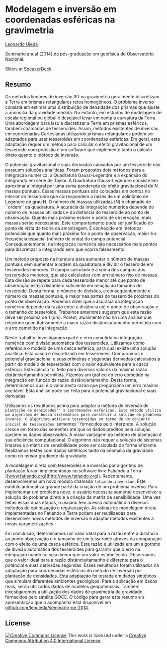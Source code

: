# Modelagem e inversão em coordenadas esféricas na gravimetria

[Leonardo Uieda](http://www.leouieda.com)

Seminário anual (2014) da pós-graduação em geofísica do Observatório Nacional.

Slides at [SpeakerDeck](https://speakerdeck.com/leouieda/modelagem-e-inversao-em-coordenadas-esfericas-na-gravimetria).


## Resumo

Os métodos lineares de inversão 3D na gravimetria
geralmente discretizam a Terra
em prismas retangulares retos homogêneos.
O problema inverso consiste
em estimar uma distribuição de densidade dos prismas
que ajuste a anomalia da gravidade medida.
No entanto,
em estudos de modelagem
de escala regional ou global
é desejável levar em conta
a curvatura da Terra.
Uma abordagem para isso
é discretizar a Terra em prismas esféricos,
também chamados de tesseroides.
Assim,
métodos existentes de inversão
em coordenadas Cartesianas
utilizando prismas retangulares
podem ser adaptados
para usar tesseroides
em coordenadas esféricas.
Em geral,
esta adaptação requer
um método para calcular
o efeito gravitacional de um tesseroide
com precisão
e um software que implemente
tanto o cálculo direto
quanto o método de inversão.

O potencial gravitacional e suas derivadas
causados por um tesseroide
não possuem soluções analíticas.
Foram propostos dois métodos para a integração numérica:
a Quadratura Gauss-Legendre
e a expansão do integrando em série de Taylor.
A Quadratura Gauss-Legendre
consiste em aproximar a integral
por uma soma ponderada
do efeito gravitacional de N massas pontuais.
Essas massas pontuais
são colocadas em pontos
no interior do tesseroide
que correspondem a raízes
de um polinômio de Legendre de grau N.
O número de massas utilizadas (N)
é chamado de ``ordem'' da quadratura.
A acurácia da integração numérica
depende do número de massas utilizadas
e da distância do tesseroide ao ponto de observação.
Quanto mais próximo estiver o ponto de observação,
mais massas serão necessárias.
Este comportamento
pode ser justificado
do ponto de vista da teoria da amostragem.
É conhecido em métodos potenciais
que quanto mais próximo for o ponto de observação,
maior é a frequência espacial (número de onda)
do campo potencial.
Consequentemente,
na integração numérica são necessários
mais pontos para discretizar o integrando
sem que ocorra falseamento.

Um método proposto na literatura
para aumentar o número de massas pontuais
sem aumentar a ordem da quadratura
é dividir o tesseroide em tesseroides menores.
O campo calculado
é a soma dos campos dos tesseroides menores,
que são calculados
com um número fixo de massas.
Esta divisão se repete
para cada tesseroide menor
até que ponto de observação
esteja distante o suficiente
em relação ao tamanho do tesseroide.
Desta forma,
o número de divisões,
e consequentemente o número de massas pontuais,
é maior nas partes do tesseroide
próximas do ponto de observação.
Podemos dizer que
a acurácia da integração numérica
depende da razão entre
a distância até o ponto de observação
e o tamanho do tesseroide.
Trabalhos anteriores
sugerem que esta razão
deve ser próxima de 1 (um).
Porém,
atualmente não há uma análise
que relacione quantitativamente
a maior razão distância/tamanho permitida
com o erro cometido na integração.

Neste trabalho,
investigamos qual é o erro
cometido na integração numérica
com divisão automática dos tesseroides.
Utilizamos como referência
o modelo de uma casca esférica,
para qual existe
uma solução analítica.
Esta casca é discretizada em tesseroides.
Comparamos o potencial gravitacional
e suas primeiras e segundas derivadas
calculados a partir do modelo de tesseroides
com o valor equivalente
para a casca esférica.
Este cálculo foi feito
para diversos valores
da máxima razão distância/tamanho permitida.
Fizemos um gráfico
do erro cometido na integração
em função da razão distância/tamanho.
Desta forma,
determinamos qual é o valor desta razão
que proporciona um erro máximo aceitável.
Esta análise pode ser feita
para o potencial gravitacional e suas derivadas.

Utilizamos os resultados acima
para adaptar o método de inversão de ``plantação de densidades''
a coordenadas esféricas.
Este método utiliza
um algoritmo de busca sistemática
para construir a solução do problema inverso.
O algoritmo adiciona tesseroides
em torno de um conjunto inicial
de tesseroides ``sementes''
fornecidos pelo interprete.
A solução cresce
em torno das sementes
até que os dados preditos pela solução
ajustem os dados observados.
A maior vantagem do método de plantação
é sua eficiência computacional.
O algoritmo não requer
a solução de sistemas lineares
e a matriz de sensibilidade
pode ser calculada de forma eficiente.
Realizamos testes
com dados sintéticos
tanto da anomalia da gravidade
como do tensor gradiente da gravidade.

A modelagem direta com tesseroides
e a inversão por algoritmo de plantação
foram implementadas no software livre
Fatiando a Terra ([www.fatiando.org](http://www.fatiando.org)).
Recentemente,
desenvolvemos um novo módulo
chamado `fatiando.inversion`.
Este módulo
automatiza grande parte
da criação de um problema inverso.
Para implementar um problema novo,
o usuário necessita somente desenvolver
a solução do problema direto
e a criação da matriz de sensibilidade.
Uma vez feitas essas duas etapas,
o usuário tem acesso automático
a diversos métodos de optimização e regularização.
As rotinas de modelagem direta
implementadas no Fatiando a Terra
podem ser reutilizadas
para desenvolver novos métodos de inversão
e adaptar métodos existentes a novas parametrizações.

Em conclusão,
determinamos um valor ideal
para a razão entre a distância ao ponto observação
e o tamanho de um tesseroide
através da comparação
com o efeito de uma casca esférica.
Esta razão é utilizada
em um algoritmo de divisão automática dos tesseroides
para garantir que o erro na integração numérica
seja menor que um valor estabelecido.
Observamos que o valor ideal
para a razão distância/tamanho
é diferente para o potencial
e suas derivadas segundas.
Esses resultados foram utilizados
na adaptação para coordenadas esféricas
do método de inversão por plantação de densidades.
Esta adaptação foi testada
em dados sintéticos
que simulam diferentes ambientes geológicos.
Para a aplicação em dados reais,
serão utilizados dados de modelos geopotenciais.
Também investigaremos
a utilização dos dados de gravimetria da gravidade
fornecidos pelo satélite GOCE.
O código para gerar este resumo
e a apresentação que o acompanha
está disponível em
[github.com/leouieda/seminario-on-2014](https://github.com/leouieda/seminario-on-2014).

## License

[![Creative Commons
License](https://i.creativecommons.org/l/by/4.0/88x31.png)](http://creativecommons.org/licenses/by/4.0/)
This work is licensed under a
[Creative Commons Attribution 4.0 International
License](http://creativecommons.org/licenses/by/4.0/).
